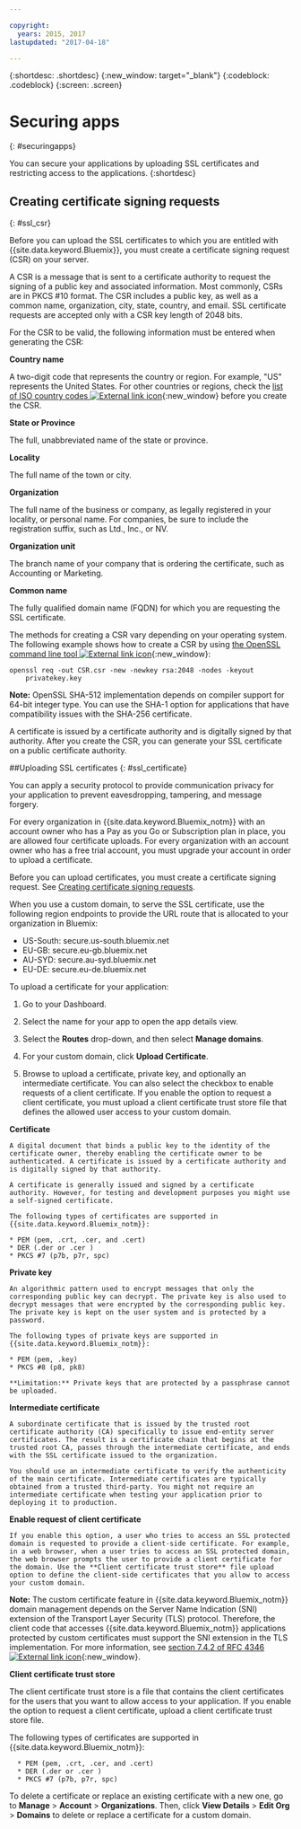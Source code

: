 ```yaml
---

copyright:
  years: 2015, 2017
lastupdated: "2017-04-18"

---
```



{:shortdesc: .shortdesc}
{:new_window: target="_blank"}
{:codeblock: .codeblock}
{:screen: .screen}

# Securing apps
{: #securingapps}


You can secure your applications by uploading SSL certificates and restricting access to the applications.
{:shortdesc}

## Creating certificate signing requests
{: #ssl_csr}

Before you can upload the SSL certificates to which you are entitled with {{site.data.keyword.Bluemix}}, you must create a certificate signing request (CSR) on your server.

A CSR is a message that is sent to a certificate authority to request the signing of a public key and associated information. Most commonly, CSRs are in PKCS #10 format. The CSR includes a public key, as well as a common name, organization, city, state, country, and email. SSL certificate requests are accepted only with a CSR key length of 2048 bits.

For the CSR to be valid, the following information must be entered when generating the CSR:

**Country name**

  A two-digit code that represents the country or region. For example, "US" represents the United States. For other countries or regions, check the [list of ISO country codes ![External link icon](../icons/launch-glyph.svg)](https://www.iso.org/obp/ui/#search){:new_window} before you create the CSR.

**State or Province**

  The full, unabbreviated name of the state or province.

**Locality**

  The full name of the town or city.

**Organization**

  The full name of the business or company, as legally registered in your locality, or personal name. For companies, be sure to include the registration suffix, such as Ltd., Inc., or NV.

**Organization unit**

  The branch name of your company that is ordering the certificate, such as Accounting or Marketing.

**Common name**

  The fully qualified domain name (FQDN) for which you are requesting the SSL certificate.

The methods for creating a CSR vary depending on your operating system. The following example shows how to create a CSR by using [the OpenSSL command line tool ![External link icon](../icons/launch-glyph.svg)](http://www.openssl.org/){:new_window}:

```
openssl req -out CSR.csr -new -newkey rsa:2048 -nodes -keyout
    privatekey.key
```

**Note:** OpenSSL SHA-512 implementation depends on compiler support for 64-bit integer type. You can use the SHA-1 option for applications that have compatibility issues with the SHA-256 certificate.

A certificate is issued by a certificate authority and is digitally signed by that authority. After you create the CSR, you can generate your SSL certificate on a public certificate authority.

##Uploading SSL certificates
{: #ssl_certificate}

You can apply a security protocol to provide communication privacy for your application to prevent eavesdropping, tampering, and message forgery.

For every organization in {{site.data.keyword.Bluemix_notm}} with an account owner who has a Pay as you Go or Subscription plan in place, you are allowed four certificate uploads. For every organization with an account owner who has a free trial account, you must upgrade your account in order to upload a certificate.

Before you can upload certificates, you must create a certificate signing request. See [Creating certificate signing requests](#ssl_csr).

When you use a custom domain, to serve the SSL certificate, use the following region endpoints to provide the URL route that is allocated to your organization in Bluemix:

  * US-South: secure.us-south.bluemix.net
  * EU-GB: secure.eu-gb.bluemix.net
  * AU-SYD: secure.au-syd.bluemix.net
  * EU-DE: secure.eu-de.bluemix.net


To upload a certificate for your application:

1. Go to your Dashboard.

2. Select the name for your app to open the app details view.

3. Select the **Routes** drop-down, and then select **Manage domains**.

3. For your custom domain, click **Upload Certificate**.

4. Browse to upload a certificate, private key, and optionally an intermediate certificate. You can also select the checkbox to enable requests of a client certificate. If you enable the option to request a client certificate, you must upload a client certificate trust store file that defines the allowed user access to your custom domain.

  **Certificate**

    A digital document that binds a public key to the identity of the certificate owner, thereby enabling the certificate owner to be authenticated. A certificate is issued by a certificate authority and is digitally signed by that authority.

    A certificate is generally issued and signed by a certificate authority. However, for testing and development purposes you might use a self-signed certificate.

    The following types of certificates are supported in {{site.data.keyword.Bluemix_notm}}:

	* PEM (pem, .crt, .cer, and .cert)
	* DER (.der or .cer )
	* PKCS #7 (p7b, p7r, spc)

  **Private key**

    An algorithmic pattern used to encrypt messages that only the corresponding public key can decrypt. The private key is also used to decrypt messages that were encrypted by the corresponding public key. The private key is kept on the user system and is protected by a password.

    The following types of private keys are supported in {{site.data.keyword.Bluemix_notm}}:

    * PEM (pem, .key)
    * PKCS #8 (p8, pk8)

    **Limitation:** Private keys that are protected by a passphrase cannot be uploaded.

  **Intermediate certificate**

    A subordinate certificate that is issued by the trusted root certificate authority (CA) specifically to issue end-entity server certificates. The result is a certificate chain that begins at the trusted root CA, passes through the intermediate certificate, and ends with the SSL certificate issued to the organization.

    You should use an intermediate certificate to verify the authenticity of the main certificate. Intermediate certificates are typically obtained from a trusted third-party. You might not require an intermediate certificate when testing your application prior to deploying it to production.

  **Enable request of client certificate**

    If you enable this option, a user who tries to access an SSL protected domain is requested to provide a client-side certificate. For example, in a web browser, when a user tries to access an SSL protected domain, the web browser prompts the user to provide a client certificate for the domain. Use the **Client certificate trust store** file upload option to define the client-side certificates that you allow to access your custom domain.

  **Note:** The custom certificate feature in {{site.data.keyword.Bluemix_notm}} domain management depends on the Server Name Indication (SNI) extension of the Transport Layer Security (TLS) protocol. Therefore, the client code that accesses {{site.data.keyword.Bluemix_notm}} applications protected by custom certificates must support the SNI extension in the TLS implementation. For more information, see [section 7.4.2 of RFC 4346 ![External link icon](../icons/launch-glyph.svg)](http://tools.ietf.org/html/rfc4346#section-7.4.2){:new_window}.

  **Client certificate trust store**

  The client certificate trust store is a file that contains the client certificates for the users that you want to allow access to your application. If you enable the option to request a client certificate, upload a client certificate trust store file.

   The following types of certificates are supported in {{site.data.keyword.Bluemix_notm}}:

      * PEM (pem, .crt, .cer, and .cert)
	  * DER (.der or .cer )
      * PKCS #7 (p7b, p7r, spc)

To delete a certificate or replace an existing certificate with a new one, go to **Manage** > **Account** > **Organizations**. Then, click **View Details** > **Edit Org** > **Domains** to delete or replace a certificate for a custom domain.
